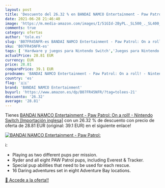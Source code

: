 ```yaml
---
layout: post
title: 'Descuento del 26.32 % en BANDAI NAMCO Entertainment - Paw Patrol:'
date: 2021-06-28 21:46:40
image: 'https://m.media-amazon.com/images/I/51GId-2ByPL._SL500_._SL400_.jpg'
comments: true
category: ofertas
author: 'tole.es'
slug: 'B07FR45NFR-es BANDAI NAMCO Entertainment - Paw Patrol: On a roll! -...'
sku: 'B07FR45NFR-es'
tags: [ 'Hardware y juegos para Nintendo Switch','Juegos para Nintendo Switch','Videojuegos','bandai namco entertainment','nintendo', ]
actualPrice: 28.81 EUR
currency: EUR
price: 28.81
comparePrice: 39.1 EUR
prodname: 'BANDAI NAMCO Entertainment - Paw Patrol: On a roll! - Nintendo Switch [Importación inglesa]'
country: 'es'
flag: '🇪🇸'
brand: 'BANDAI NAMCO Entertainment'
buyurl: 'https://www.amazon.es/dp/B07FR45NFR/?tag=tolees-21'
descuento: '26.32'
average: '28.81'
---
```


Tienes [BANDAI NAMCO Entertainment - Paw Patrol: On a roll! - Nintendo Switch [Importación inglesa]](https://www.amazon.es/dp/B07FR45NFR/?tag=tolees-21) con un 26.32 % de descuento con precio de oferta de 28.81 EUR (original: 39.1 EUR) en el siguiente enlace!

[![BANDAI NAMCO Entertainment - Paw Patrol:](https://m.media-amazon.com/images/I/51GId-2ByPL._SL500_._SL400_.jpg)](https://www.amazon.es/dp/B07FR45NFR/?tag=tolees-21)

ℹ️:

- Playing as two different pups per mission.
- Ryder and all eight PAW Patrol pups, including Everest & Tracker.
- Special pup abilities that need to be used for each rescue.
- 16 Daring adventures set in eight Adventure Bay locations.

[🛒 Accede a la oferta!!](https://www.amazon.es/dp/B07FR45NFR/?tag=tolees-21)
